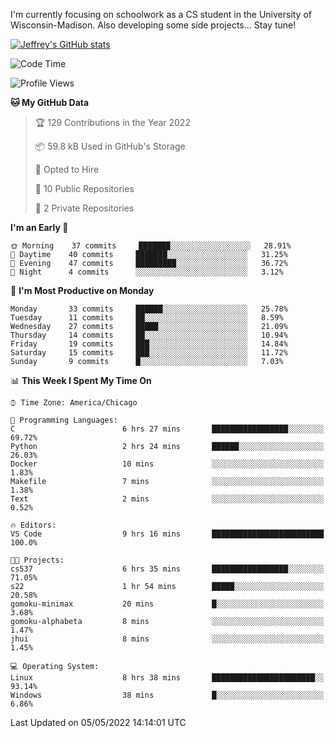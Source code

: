 

I'm currently focusing on schoolwork as a CS student in the University of Wisconsin-Madison.
Also developing some side projects...
Stay tune!

<!-- [![wakatime](https://wakatime.com/badge/user/99a12255-d5fa-4530-a56f-b1f6efe8669d.svg?style=for-the-badge)](https://wakatime.com/@99a12255-d5fa-4530-a56f-b1f6efe8669d) -->

[![Jeffrey's GitHub stats](https://github-readme-stats.vercel.app/api?username=slijeff&count_private=true&show_icons=true)](https://github.com/anuraghazra/github-readme-stats)

<!-- [![Jeffrey's wakatime stats](https://github-readme-stats.vercel.app/api/wakatime?username=slijeff&custom_title=Coding+Time+Last+Week)](https://github.com/slijeff/github-readme-stats) -->

<!-- [![Top Langs](https://github-readme-stats.vercel.app/api/top-langs/?username=slijeff&count_private=true&langs_count=8&hide=javascript&custom_title=Repo+Languages)](https://github.com/anuraghazra/github-readme-stats) -->

<!--START_SECTION:waka-->
![Code Time](http://img.shields.io/badge/Code%20Time-41%20hrs%2029%20mins-blue)

![Profile Views](http://img.shields.io/badge/Profile%20Views-2-blue)

**🐱 My GitHub Data** 

> 🏆 129 Contributions in the Year 2022
 > 
> 📦 59.8 kB Used in GitHub's Storage 
 > 
> 💼 Opted to Hire
 > 
> 📜 10 Public Repositories 
 > 
> 🔑 2 Private Repositories  
 > 
**I'm an Early 🐤** 

```text
🌞 Morning    37 commits     ███████░░░░░░░░░░░░░░░░░░   28.91% 
🌆 Daytime    40 commits     ███████░░░░░░░░░░░░░░░░░░   31.25% 
🌃 Evening    47 commits     █████████░░░░░░░░░░░░░░░░   36.72% 
🌙 Night      4 commits      ░░░░░░░░░░░░░░░░░░░░░░░░░   3.12%

```
📅 **I'm Most Productive on Monday** 

```text
Monday       33 commits     ██████░░░░░░░░░░░░░░░░░░░   25.78% 
Tuesday      11 commits     ██░░░░░░░░░░░░░░░░░░░░░░░   8.59% 
Wednesday    27 commits     █████░░░░░░░░░░░░░░░░░░░░   21.09% 
Thursday     14 commits     ██░░░░░░░░░░░░░░░░░░░░░░░   10.94% 
Friday       19 commits     ███░░░░░░░░░░░░░░░░░░░░░░   14.84% 
Saturday     15 commits     ███░░░░░░░░░░░░░░░░░░░░░░   11.72% 
Sunday       9 commits      █░░░░░░░░░░░░░░░░░░░░░░░░   7.03%

```


📊 **This Week I Spent My Time On** 

```text
⌚︎ Time Zone: America/Chicago

💬 Programming Languages: 
C                        6 hrs 27 mins       █████████████████░░░░░░░░   69.72% 
Python                   2 hrs 24 mins       ██████░░░░░░░░░░░░░░░░░░░   26.03% 
Docker                   10 mins             ░░░░░░░░░░░░░░░░░░░░░░░░░   1.83% 
Makefile                 7 mins              ░░░░░░░░░░░░░░░░░░░░░░░░░   1.38% 
Text                     2 mins              ░░░░░░░░░░░░░░░░░░░░░░░░░   0.52%

🔥 Editors: 
VS Code                  9 hrs 16 mins       █████████████████████████   100.0%

🐱‍💻 Projects: 
cs537                    6 hrs 35 mins       █████████████████░░░░░░░░   71.05% 
s22                      1 hr 54 mins        █████░░░░░░░░░░░░░░░░░░░░   20.58% 
gomoku-minimax           20 mins             █░░░░░░░░░░░░░░░░░░░░░░░░   3.68% 
gomoku-alphabeta         8 mins              ░░░░░░░░░░░░░░░░░░░░░░░░░   1.47% 
jhui                     8 mins              ░░░░░░░░░░░░░░░░░░░░░░░░░   1.45%

💻 Operating System: 
Linux                    8 hrs 38 mins       ███████████████████████░░   93.14% 
Windows                  38 mins             █░░░░░░░░░░░░░░░░░░░░░░░░   6.86%

```


 Last Updated on 05/05/2022 14:14:01 UTC
<!--END_SECTION:waka-->
